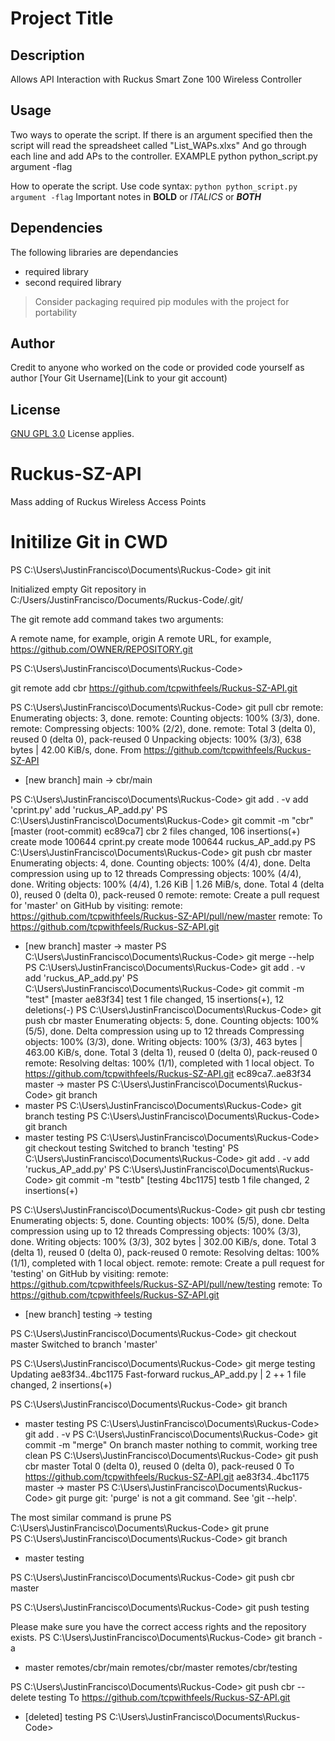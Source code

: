 # Project Title
## Description
Allows API Interaction with Ruckus Smart Zone 100 Wireless Controller

## Usage
Two ways to operate the script. 
If there is an argument specified then the script will read the spreadsheet called "List_WAPs.xlxs"
And go through each line and add APs to the controller.
EXAMPLE python python_script.py argument -flag

How to operate the script. Use code syntax: `python python_script.py argument -flag`
Important notes in **BOLD** or *ITALICS* or **_BOTH_**

## Dependencies
The following libraries are dependancies
- required library
- second required library
> Consider packaging required pip modules with the project for portability

## Author
Credit to anyone who worked on the code or provided code
yourself as author
[Your Git Username](Link to your git account)

## License
[GNU GPL 3.0](LICENSE) License applies.










# Ruckus-SZ-API
Mass adding of Ruckus Wireless Access Points

# Initilize Git in CWD
PS C:\Users\JustinFrancisco\Documents\Ruckus-Code> git init

Initialized empty Git repository in C:/Users/JustinFrancisco/Documents/Ruckus-Code/.git/

The git remote add command takes two arguments:

A remote name, for example, origin
A remote URL, for example, https://github.com/OWNER/REPOSITORY.git

PS C:\Users\JustinFrancisco\Documents\Ruckus-Code> 

git remote add cbr https://github.com/tcpwithfeels/Ruckus-SZ-API.git

PS C:\Users\JustinFrancisco\Documents\Ruckus-Code> git pull cbr
remote: Enumerating objects: 3, done.
remote: Counting objects: 100% (3/3), done.
remote: Compressing objects: 100% (2/2), done.
remote: Total 3 (delta 0), reused 0 (delta 0), pack-reused 0
Unpacking objects: 100% (3/3), 638 bytes | 42.00 KiB/s, done.
From https://github.com/tcpwithfeels/Ruckus-SZ-API
 * [new branch]      main       -> cbr/main  
 
PS C:\Users\JustinFrancisco\Documents\Ruckus-Code> git add . -v
add 'cprint.py'
add 'ruckus_AP_add.py'
PS C:\Users\JustinFrancisco\Documents\Ruckus-Code> git commit -m "cbr" 
[master (root-commit) ec89ca7] cbr
 2 files changed, 106 insertions(+)
 create mode 100644 cprint.py
 create mode 100644 ruckus_AP_add.py
PS C:\Users\JustinFrancisco\Documents\Ruckus-Code> git push cbr master
Enumerating objects: 4, done.
Counting objects: 100% (4/4), done.
Delta compression using up to 12 threads
Compressing objects: 100% (4/4), done.
Writing objects: 100% (4/4), 1.26 KiB | 1.26 MiB/s, done.
Total 4 (delta 0), reused 0 (delta 0), pack-reused 0
remote: 
remote: Create a pull request for 'master' on GitHub by visiting:
remote:      https://github.com/tcpwithfeels/Ruckus-SZ-API/pull/new/master
remote:
To https://github.com/tcpwithfeels/Ruckus-SZ-API.git
 * [new branch]      master -> master
PS C:\Users\JustinFrancisco\Documents\Ruckus-Code> git merge --help     
PS C:\Users\JustinFrancisco\Documents\Ruckus-Code> git add . -v    
add 'ruckus_AP_add.py'
PS C:\Users\JustinFrancisco\Documents\Ruckus-Code> git commit -m "test"
[master ae83f34] test
 1 file changed, 15 insertions(+), 12 deletions(-)
PS C:\Users\JustinFrancisco\Documents\Ruckus-Code> git push cbr master
Enumerating objects: 5, done.
Counting objects: 100% (5/5), done.
Delta compression using up to 12 threads
Compressing objects: 100% (3/3), done.
Writing objects: 100% (3/3), 463 bytes | 463.00 KiB/s, done.
Total 3 (delta 1), reused 0 (delta 0), pack-reused 0
remote: Resolving deltas: 100% (1/1), completed with 1 local object.
To https://github.com/tcpwithfeels/Ruckus-SZ-API.git
   ec89ca7..ae83f34  master -> master
PS C:\Users\JustinFrancisco\Documents\Ruckus-Code> git branch
* master
PS C:\Users\JustinFrancisco\Documents\Ruckus-Code> git branch testing
PS C:\Users\JustinFrancisco\Documents\Ruckus-Code> git branch
* master
  testing
PS C:\Users\JustinFrancisco\Documents\Ruckus-Code> git checkout testing
Switched to branch 'testing'
PS C:\Users\JustinFrancisco\Documents\Ruckus-Code> git add . -v
add 'ruckus_AP_add.py'
PS C:\Users\JustinFrancisco\Documents\Ruckus-Code> git commit -m "testb"
[testing 4bc1175] testb
 1 file changed, 2 insertions(+)

PS C:\Users\JustinFrancisco\Documents\Ruckus-Code> git push cbr testing
Enumerating objects: 5, done.
Counting objects: 100% (5/5), done.
Delta compression using up to 12 threads
Compressing objects: 100% (3/3), done.
Writing objects: 100% (3/3), 302 bytes | 302.00 KiB/s, done.
Total 3 (delta 1), reused 0 (delta 0), pack-reused 0
remote: Resolving deltas: 100% (1/1), completed with 1 local object.
remote: 
remote: Create a pull request for 'testing' on GitHub by visiting:
remote:      https://github.com/tcpwithfeels/Ruckus-SZ-API/pull/new/testing
remote:
To https://github.com/tcpwithfeels/Ruckus-SZ-API.git
 * [new branch]      testing -> testing

PS C:\Users\JustinFrancisco\Documents\Ruckus-Code> git checkout master
Switched to branch 'master'

PS C:\Users\JustinFrancisco\Documents\Ruckus-Code> git merge testing 
Updating ae83f34..4bc1175
Fast-forward
 ruckus_AP_add.py | 2 ++
 1 file changed, 2 insertions(+)

PS C:\Users\JustinFrancisco\Documents\Ruckus-Code> git branch
* master
  testing
PS C:\Users\JustinFrancisco\Documents\Ruckus-Code> git add . -v
PS C:\Users\JustinFrancisco\Documents\Ruckus-Code> git commit -m "merge"
On branch master
nothing to commit, working tree clean
PS C:\Users\JustinFrancisco\Documents\Ruckus-Code> git push cbr master
Total 0 (delta 0), reused 0 (delta 0), pack-reused 0
To https://github.com/tcpwithfeels/Ruckus-SZ-API.git
   ae83f34..4bc1175  master -> master
PS C:\Users\JustinFrancisco\Documents\Ruckus-Code> git purge 
git: 'purge' is not a git command. See 'git --help'.

The most similar command is
        prune
PS C:\Users\JustinFrancisco\Documents\Ruckus-Code> git prune   
PS C:\Users\JustinFrancisco\Documents\Ruckus-Code> git branch
* master
  testing
  
PS C:\Users\JustinFrancisco\Documents\Ruckus-Code> git push cbr master

PS C:\Users\JustinFrancisco\Documents\Ruckus-Code> git push testing

Please make sure you have the correct access rights
and the repository exists.
PS C:\Users\JustinFrancisco\Documents\Ruckus-Code> git branch -a
* master
  remotes/cbr/main
  remotes/cbr/master
  remotes/cbr/testing

PS C:\Users\JustinFrancisco\Documents\Ruckus-Code> git push cbr --delete testing
To https://github.com/tcpwithfeels/Ruckus-SZ-API.git
 - [deleted]         testing
PS C:\Users\JustinFrancisco\Documents\Ruckus-Code>

